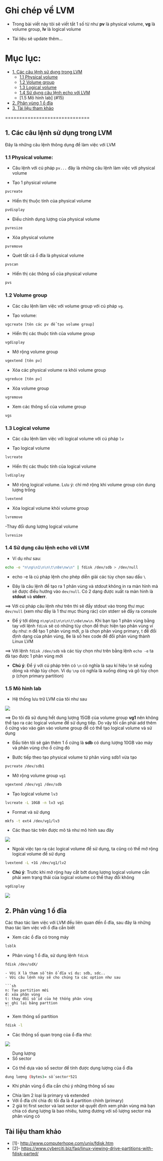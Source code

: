 # Ghi chép về LVM

- Trong bài viết này tôi sẽ viết tắt 1 số từ như **pv** là physical volume, **vg** là volume group, **lv** là logical volume

- Tài liệu sẽ update thêm...
# Mục lục:
- [1. Các câu lệnh sử dụng trong LVM](#1)
	- [1.1 Physical volume](#11)
	- [1.2 Volume group](#12)
	- [1.3 Logical volume](#13)
	- [1.4 Sử dụng câu lệnh echo với LVM](#14)
	- [1.5 Mô hình lab] (#15)
- [2. Phân vùng 1 ổ đĩa](#2)
- [3. Tài liệu tham khảo](#3)

==============================

<a name="1"></a>
## 1. Các câu lệnh sử dụng trong LVM
Đây là những câu lệnh thông dụng để làm việc với LVM


<a name="11"></a>
### 1.1 Physical volume:
- Câu lệnh với cú pháp `pv...` đây là những câu lệnh làm việc với physical volume

- Tạo 1 physical volume
```sh
pvcreate
```

- Hiển thị thuộc tính của physical volume
```sh
pvdisplay
```

- Điều chỉnh dụng lượng của physical volume
```sh
pvresize
```

- Xóa physical volume
```sh
pvremove
```

- Quét tất cả ổ đĩa là physical volume
```sh
pvscan
```

- Hiển thị các thông số của physical volume
```sh
pvs
```

<a name="12"></a>
### 1.2 Volume group
- Các câu lệnh làm việc với volume group với cú pháp `vg`.

- Tạo volume:
```sh
vgcreate [tên các pv để tạo volume group]
```

- Hiển thị các thuộc tính của volume group
```sh
vgdisplay
```

- Mở rộng volume group
```sh
vgextend [tên pv]
```

- Xóa các physical volume ra khỏi volume group
```sh
vgreduce [tên pv]
```

- Xóa volume group
```sh
vgremove
```

- Xem các thông số của volume group
```sh
vgs
```

<a name="13"></a>
### 1.3 Logical volume
- Các câu lệnh làm việc với logical volume với cú pháp `lv`

- Tạo logical volume
```sh
lvcreate
```

- Hiển thị các thuộc tính của logical volume
```sh
lvdisplay
```

- Mở rộng logical volume. Lưu ý: chỉ mở rộng khi volume group còn dung lượng trống
```sh
lvextend
```

- Xóa logical volume khỏi volume group
```sh
lvremove
```

-Thay đổi dung lượng logical volume
```sh
lvresize
```

<a name="14"></a>
### 1.4 Sử dụng câu lệnh echo với LVM
- Ví dụ như sau:
```sh
echo -e "n\np\n1\n\n\t\n8e\nw\n" | fdisk /dev/sdb > /dev/null
```
- echo -e là cú pháp lệnh cho phép diễn giải các tùy chọn sau dấu `\`

- Đây là câu lệnh để tạo ra 1 phân vùng và stdout không in ra màn hình mà sẽ được điều hướng vào `dev/null`. Có 2 dạng được xuất ra màn hình là **stdout** và **stderr**.

==> Với cú pháp câu lệnh như trên thì sẽ đẩy stdout vào trong thư mục `dev/null` (xem như đây là 1 thư mục thùng rác) còn stderr sẽ đẩy ra console

- Để ý tới dòng `n\np\n1\n\n\n\t\n8e\nw\n`. Khi bạn tạo 1 phân vùng bằng tay với lệnh `fdisk` sẽ có những tùy chọn để thực hiện tạo phân vùng ví dụ như: n để tạo 1 phân vùng mới, p là chọn phân vùng primary, t để đổi định dạng của phân vùng, 8e là số hex code để đổi phân vùng thành Linux LVM

==> Với lệnh `fdisk /dev/sdb` và các tùy chọn như trên bằng lệnh `echo -e` ta đã tạo được 1 phân vùng mới

- <b>Chú ý</b>: Để ý với cú pháp trên có `\n` có nghĩa là sau kí hiệu \n sẽ xuống dòng và nhập tùy chọn. Ví dụ `\np` có nghĩa là xuống dòng và gõ tùy chọn p (chọn primary partition)


<a name="15"></a>
### 1.5 Mô hình lab
- Hệ thống lưu trữ LVM của tôi như sau
<img src="http://i.imgur.com/pH1fk9J.png">

==> Do tôi đã sử dụng hết dung lượng 15GB của volume group **vg1** nên không thể tạo ra các logical volume để sử dụng tiếp. Do vậy tôi cần phải add thêm ổ cứng vào vào gán vào volume group để có thể tạo logical volume và sử dụng

- Đầu tiên tôi sẽ gán thêm 1 ổ cứng là **sdb** có dung lượng 10GB vào máy và phân vùng cho ổ cứng đó 

- Bước tiếp theo tạo physical volume từ phân vùng sdb1 vừa tạo
```sh
pvcreate /dev/sdb1
```

- Mở rộng volume group `vg1`
```sh
vgextend /dev/vg1 /dev/sdb
```

- Tạo logical volume `lv3`
```sh
lvcreate -L 10GB -n lv3 vg1
```

- Format và sử dụng
```sh
mkfs -t ext4 /dev/vg1/lv3
```

- Các thao tác trên được mô tả như mô hình sau đây

<img src="http://i.imgur.com/NK4RmOs.png">

- Ngoài việc tạo ra các logical volume để sử dụng, ta cũng có thể mở rộng logical volume để sử dụng
```sh
lvextend -L +1G /dev/vg1/lv2
```
- <b>Chú ý</b>: Trước khi mở rộng hay cắt bớt dung lượng logical volume cần phải xem trạng thái của logical volume có thể thay đổi không
```sh
vgdisplay
```

<img src="http://i.imgur.com/QaiZR2F.png">


<a name="2"></a>
## 2. Phân vùng 1 ổ đĩa
Các thao tác làm việc với LVM đều liên quan đến ổ đĩa, sau đây là những thao tác làm việc với ổ đĩa cần biết

- Xem các ổ đĩa có trong máy
```sh
lsblk
```

- Phân vùng 1 ổ đĩa, sử dụng lệnh `fdisk`
```sh
fdisk /dev/sdX/
```
	- Với X là tham số tên ổ đĩa ví dụ: sdb, sdc..
	- Với câu lệnh này sẽ cho chúng ta các option như sau
	
	```sh
	n: Tạo partition mới
	d: xóa phân vùng
	t: thay đổi số id của hệ thống phân vùng
	w: ghi lại bảng parttion
	```
	
- Xem thông số partition
```sh
fdisk -l
```

- Các thông số quan trọng của ổ đĩa như:
<img src="http://i.imgur.com/a92CPMT.png">

<ul>
</li>Dung lượng</li>
<li>Số sector</li>
</ul>

- Có thể dựa vào số sector để tính được dụng lượng của ổ đĩa
```sh
dung lượng (bytes)= số sector*521
```

- Khi phân vùng ổ đĩa cần chú ý những thông số sau
<ul>
<li>Chia làm 2 loại là primary và extended</li>
<li>Với ổ đĩa chỉ chia đc tối đa là 4 partition chính (primary)</li>
<li>2 giá trị first sector và last sector sẽ quyết định xem phân vùng mà bạn chia có dung lượng là bao nhiêu, tương đương với số lượng sector mà phân vùng có</li>
</ul>

<a name="3"></a>
## Tài liệu tham khảo
- [1]- http://www.computerhope.com/unix/fdisk.htm
- [2]- https://www.cyberciti.biz/faq/linux-viewing-drive-partitions-with-fdisk-parted/

	

 
 



